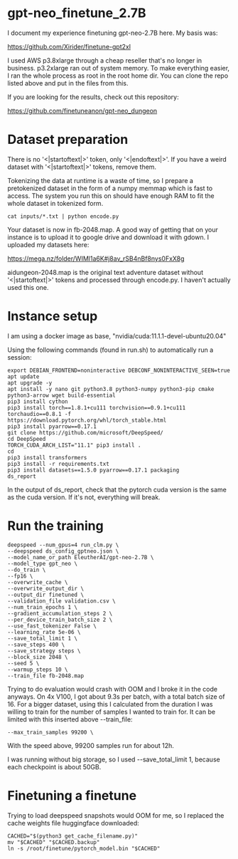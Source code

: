 # gpt-neo_finetune_2.7B

I document my experience finetuning gpt-neo-2.7B here. My basis was:

https://github.com/Xirider/finetune-gpt2xl

I used AWS p3.8xlarge through a cheap reseller that's no longer in business. p3.2xlarge	ran out of system memory. To make everything easier, I ran the whole process as root in the root home dir. You can clone the repo listed above and put in the files from this.

If you are looking for the results, check out this repository:

https://github.com/finetuneanon/gpt-neo_dungeon

# Dataset preparation

There is no '<|startoftext|>' token, only '<|endoftext|>'. If you have a weird dataset with '<|startoftext|>' tokens, remove them.

Tokenizing the data at runtime is a waste of time, so I prepare a pretokenized dataset in the form of a numpy memmap which is fast to access. The system you run this on should have enough RAM to fit the whole dataset in tokenized form.

```
cat inputs/*.txt | python encode.py
```

Your dataset is now in fb-2048.map. A good way of getting that on your instance is to upload it to google drive and download it with gdown. I uploaded my datasets here:

https://mega.nz/folder/WIMl1a6K#j8av_rSB4nBf8nys0FxX8g

aidungeon-2048.map is the original text adventure dataset without '<|startoftext|>' tokens and processed through encode.py. I haven't actually used this one.

# Instance setup

I am using a docker image as base, "nvidia/cuda:11.1.1-devel-ubuntu20.04"

Using the following commands (found in run.sh) to automatically run a session:


```
export DEBIAN_FRONTEND=noninteractive DEBCONF_NONINTERACTIVE_SEEN=true
apt update
apt upgrade -y
apt install -y nano git python3.8 python3-numpy python3-pip cmake python3-arrow wget build-essential
pip3 install cython
pip3 install torch==1.8.1+cu111 torchvision==0.9.1+cu111 torchaudio==0.8.1 -f https://download.pytorch.org/whl/torch_stable.html
pip3 install pyarrow==0.17.1
git clone https://github.com/microsoft/DeepSpeed/
cd DeepSpeed
TORCH_CUDA_ARCH_LIST="11.1" pip3 install .
cd
pip3 install transformers
pip3 install -r requirements.txt
pip3 install datasets==1.5.0 pyarrow==0.17.1 packaging
ds_report
```

In the output of ds_report, check that the pytorch cuda version is the same as the cuda version. If it's not, everything will break.

# Run the training

```
deepspeed --num_gpus=4 run_clm.py \
--deepspeed ds_config_gptneo.json \
--model_name_or_path EleutherAI/gpt-neo-2.7B \
--model_type gpt_neo \
--do_train \
--fp16 \
--overwrite_cache \
--overwrite_output_dir \
--output_dir finetuned \
--validation_file validation.csv \
--num_train_epochs 1 \
--gradient_accumulation_steps 2 \
--per_device_train_batch_size 2 \
--use_fast_tokenizer False \
--learning_rate 5e-06 \
--save_total_limit 1 \
--save_steps 400 \
--save_strategy steps \
--block_size 2048 \
--seed 5 \
--warmup_steps 10 \
--train_file fb-2048.map
```

Trying to do evaluation would crash with OOM and I broke it in the code anyways. On 4x V100, I got about 9.3s per batch, with a total batch size of 16. For a bigger dataset, using this I calculated from the duration I was willing to train for the number of samples I wanted to train for. It can be limited with this inserted above --train_file:

```
--max_train_samples 99200 \
```

With the speed above, 99200 samples run for about 12h.

I was running without big storage, so I used --save_total_limit 1, because each checkpoint is about 50GB.


# Finetuning a finetune

Trying to load deepspeed snapshots would OOM for me, so I replaced the cache weights file huggingface downloaded:

```
CACHED="$(python3 get_cache_filename.py)"
mv "$CACHED" "$CACHED.backup"
ln -s /root/finetune/pytorch_model.bin "$CACHED"
```
